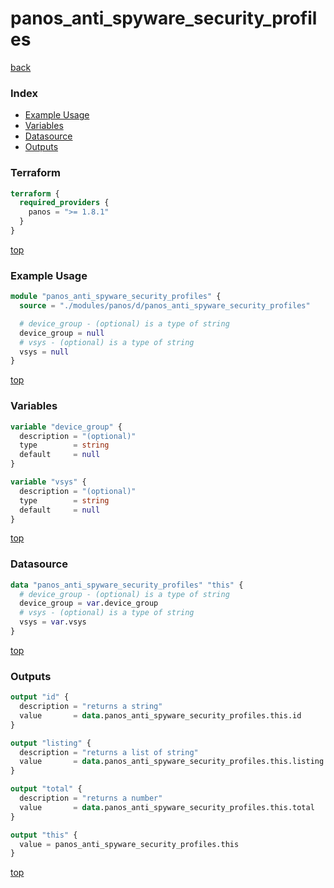 # panos_anti_spyware_security_profiles

[back](../panos.md)

### Index

- [Example Usage](#example-usage)
- [Variables](#variables)
- [Datasource](#datasource)
- [Outputs](#outputs)

### Terraform

```terraform
terraform {
  required_providers {
    panos = ">= 1.8.1"
  }
}
```

[top](#index)

### Example Usage

```terraform
module "panos_anti_spyware_security_profiles" {
  source = "./modules/panos/d/panos_anti_spyware_security_profiles"

  # device_group - (optional) is a type of string
  device_group = null
  # vsys - (optional) is a type of string
  vsys = null
}
```

[top](#index)

### Variables

```terraform
variable "device_group" {
  description = "(optional)"
  type        = string
  default     = null
}

variable "vsys" {
  description = "(optional)"
  type        = string
  default     = null
}
```

[top](#index)

### Datasource

```terraform
data "panos_anti_spyware_security_profiles" "this" {
  # device_group - (optional) is a type of string
  device_group = var.device_group
  # vsys - (optional) is a type of string
  vsys = var.vsys
}
```

[top](#index)

### Outputs

```terraform
output "id" {
  description = "returns a string"
  value       = data.panos_anti_spyware_security_profiles.this.id
}

output "listing" {
  description = "returns a list of string"
  value       = data.panos_anti_spyware_security_profiles.this.listing
}

output "total" {
  description = "returns a number"
  value       = data.panos_anti_spyware_security_profiles.this.total
}

output "this" {
  value = panos_anti_spyware_security_profiles.this
}
```

[top](#index)